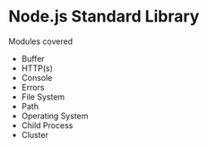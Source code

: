# Node.js Standard Library

Modules covered

- Buffer
- HTTP(s)
- Console
- Errors
- File System
- Path
- Operating System
- Child Process
- Cluster
